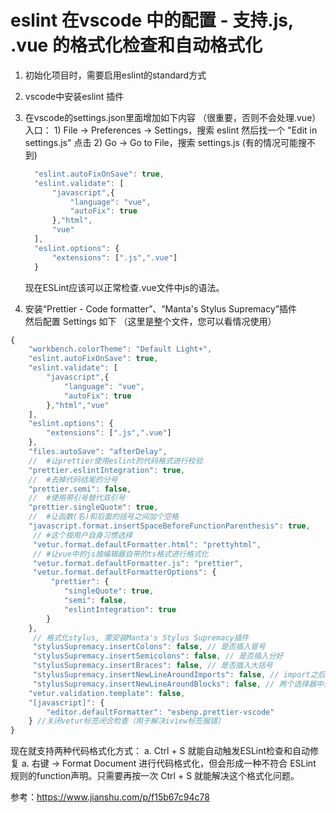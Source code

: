 # eslint 在vscode 中的配置 - 支持.js, .vue 的格式化检查和自动格式化

1. 初始化项目时，需要启用eslint的standard方式
1. vscode中安装eslint 插件
1. 在vscode的settings.json里面增加如下内容 （很重要，否则不会处理.vue）  
    入口： 
        1) File -> Preferences -> Settings，搜索 eslint 然后找一个 "Edit in settings.js" 点击
        2) Go -> Go to File，搜索 settings.js (有的情况可能搜不到)
    ```javascript
      "eslint.autoFixOnSave": true,
      "eslint.validate": [
          "javascript",{
              "language": "vue",
              "autoFix": true
          },"html",
          "vue"
      ],
      "eslint.options": {
          "extensions": [".js",".vue"]
      }
    ```   
    现在ESLint应该可以正常检查.vue文件中js的语法。

1. 安装“Prettier - Code formatter”、“Manta's Stylus Supremacy”插件  
然后配置 Settings 如下 （这里是整个文件，您可以看情况使用）

```javascript
{
    "workbench.colorTheme": "Default Light+",
    "eslint.autoFixOnSave": true,
    "eslint.validate": [
        "javascript",{
            "language": "vue",
            "autoFix": true
        },"html","vue"
    ],
    "eslint.options": {
        "extensions": [".js",".vue"]
    },
    "files.autoSave": "afterDelay",
    //  #让prettier使用eslint的代码格式进行校验 
    "prettier.eslintIntegration": true,
    //  #去掉代码结尾的分号 
    "prettier.semi": false,
    //  #使用带引号替代双引号 
    "prettier.singleQuote": true,
    //  #让函数(名)和后面的括号之间加个空格
    "javascript.format.insertSpaceBeforeFunctionParenthesis": true,
     // #这个按用户自身习惯选择 
     "vetur.format.defaultFormatter.html": "prettyhtml",
     // #让vue中的js按编辑器自带的ts格式进行格式化 
     "vetur.format.defaultFormatter.js": "prettier",
     "vetur.format.defaultFormatterOptions": {
         "prettier": {
            "singleQuote": true,
            "semi": false,
            "eslintIntegration": true
        }
    },
     // 格式化stylus, 需安装Manta's Stylus Supremacy插件
     "stylusSupremacy.insertColons": false, // 是否插入冒号
     "stylusSupremacy.insertSemicolons": false, // 是否插入分好
     "stylusSupremacy.insertBraces": false, // 是否插入大括号
     "stylusSupremacy.insertNewLineAroundImports": false, // import之后是否换行
     "stylusSupremacy.insertNewLineAroundBlocks": false, // 两个选择器中是否换行
    "vetur.validation.template": false,
    "[javascript]": {
        "editor.defaultFormatter": "esbenp.prettier-vscode"
    } //关闭vetur标签闭合检查（用于解决iview标签报错）
}
```
现在就支持两种代码格式化方式：
  a. Ctrl + S  就能自动触发ESLint检查和自动修复
  a. 右键 -> Format Document 进行代码格式化，但会形成一种不符合 ESLint 规则的function声明。只需要再按一次 Ctrl + S 就能解决这个格式化问题。


参考：https://www.jianshu.com/p/f15b67c94c78
